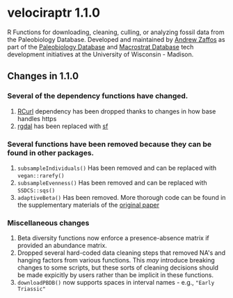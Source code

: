 # velociraptr 1.1.0
R Functions for downloading, cleaning, culling, or analyzing fossil data from the Paleobiology Database. Developed and maintained by [Andrew Zaffos](http://www.azstrata.org) as part of the [Paleobiology Database](https://paleobiodb.org) and [Macrostrat Database](https://macrostrat.org) tech development initiatives at the University of Wisconsin - Madison.

## Changes in 1.1.0
### Several of the dependency functions have changed. 

1. [RCurl](https://CRAN.R-project.org/package=RCurl) dependency has been dropped thanks to changes in how base handles
https
2. [rgdal](https://CRAN.R-project.org/package=rgdal) has been replaced with [sf](https://github.com/r-spatial/sf)

### Several functions have been removed because they can be found in other packages.

1. `subsampleIndividuals()` Has been removed and can be replaced with `vegan::rarefy()`
2. `subsampleEvenness()` Has been removed and can be replaced with `SSDCS::sqs()`
3. `adaptiveBeta()` Has been removed. More thorough code can be found in the supplementary materials of the [original paper](https://www.cambridge.org/core/journals/paleobiology/article/adaptive-credible-intervals-on-stratigraphic-ranges-when-recovery-potential-is-unknown/4009B4FBBE8F6BA1AE67F5E8F1E52C6E)

### Miscellaneous changes

1. Beta diversity functions now enforce a presence-absence matrix if provided an abundance matrix.
2. Dropped several hard-coded data cleaning steps that removed NA's and hanging factors from various functions. This *may* introduce breaking changes to some scripts, but these sorts of cleaning decisions should be made expicitly by users rather than be implicit in these functions.
3. `downloadPBDB()` now supports spaces in interval names - e.g., `"Early Triassic"`
